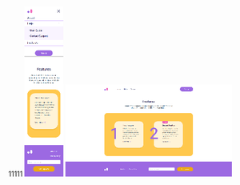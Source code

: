 11111
![Alt text](https://raw.githubusercontent.com/lKolabrodl/Layout-Examples/master/TEST%20task%20for%20actiTIME/Screenshot_desc_photo.png )
![Alt text](https://raw.githubusercontent.com/lKolabrodl/Layout-Examples/master/TEST%20task%20for%20actiTIME/Screenshot_mob_photo.png )
